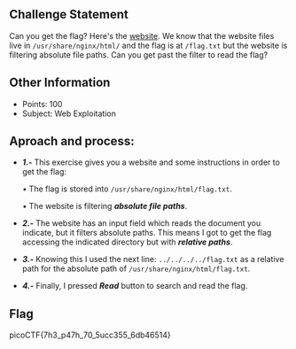 ## Challenge Statement
Can you get the flag? Here's the [website](http://saturn.picoctf.net:49700/). We know that the website files live in `/usr/share/nginx/html/` and the flag is at `/flag.txt` but 
the website is filtering absolute file paths. Can you get past the filter to read the flag?


## Other Information
* Points: 100
* Subject: Web Exploitation

## Aproach and process:
* ***1.-*** This exercise gives you a website and some instructions in order to get the flag:

    • The flag is stored into `/usr/share/nginx/html/flag.txt`.
    
    • The website is filtering ***absolute file paths***.

* ***2.-*** The website has an input field which reads the document you indicate, but it filters absolute paths. This means I got to get the flag 
accessing the indicated directory but with ***relative paths***.

* ***3.-*** Knowing this I used the next line: `../../../../flag.txt` as a relative path for the absolute path of `/usr/share/nginx/html/flag.txt`.

* ***4.-*** Finally, I pressed ***Read*** button to search and read the flag.

## Flag
picoCTF{7h3_p47h_70_5ucc355_6db46514}
